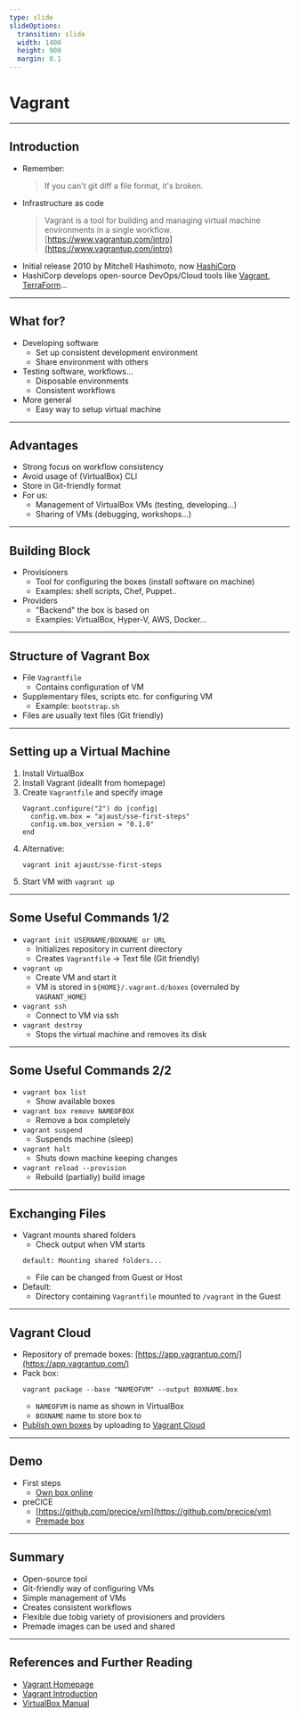 ```yaml
---
type: slide
slideOptions:
  transition: slide
  width: 1400
  height: 900
  margin: 0.1
---
```


<style>
  .reveal strong {
  font-weight: bold;
    color: orange;
  }
  .reveal p {
    text-align: left;
  }
  .reveal section h1 {
    color: orange;
  }
  .reveal section h2 {
    color: orange;
  }
</style>

# Vagrant

---

## Introduction

- Remember:
  > If you can't git diff a file format, it's broken.
- Infrastructure as code
  > Vagrant is a tool for building and managing virtual machine environments in a single workflow.
  [https://www.vagrantup.com/intro](https://www.vagrantup.com/intro)
- Initial release 2010 by Mitchell Hashimoto, now [HashiCorp](https://www.hashicorp.com/)
- HashiCorp develops open-source DevOps/Cloud tools like [Vagrant](https://www.vagrantup.com/), [TerraForm](https://www.terraform.io/)...

---

## What for?

- Developing software
  - Set up consistent development environment
  - Share environment with others
- Testing software, workflows...
  - Disposable environments
  - Consistent workflows
- More general
  - Easy way to setup virtual machine

---

## Advantages

- Strong focus on workflow consistency
- Avoid usage of (VirtualBox) CLI
- Store in Git-friendly format
- For us:
    - Management of VirtualBox VMs (testing, developing...)
    - Sharing of VMs (debugging, workshops...)

---

## Building Block

- Provisioners
  - Tool for configuring the boxes (install software on machine)
  - Examples: shell scripts, Chef, Puppet..
- Providers
  - "Backend" the box is based on
  - Examples: VirtualBox, Hyper-V, AWS, Docker...

---

## Structure of Vagrant Box

- File `Vagrantfile`
  - Contains configuration of VM
- Supplementary files, scripts etc. for configuring VM
  - Example: `bootstrap.sh`
- Files are usually text files (Git friendly)

---

## Setting up a Virtual Machine

1. Install VirtualBox
2. Install Vagrant (ideallt from homepage)
3. Create `Vagrantfile` and specify image
   ```
   Vagrant.configure("2") do |config|
     config.vm.box = "ajaust/sse-first-steps"
     config.vm.box_version = "0.1.0"
   end
   ```
3. Alternative:
   ```
   vagrant init ajaust/sse-first-steps
   ```
4. Start VM with `vagrant up`

---

## Some Useful Commands 1/2

- `vagrant init USERNAME/BOXNAME or URL`
  - Initializes repository in current directory
  - Creates `Vagrantfile` -> Text file (Git friendly)
- `vagrant up`
  - Create VM and start it
  - VM is stored in `${HOME}/.vagrant.d/boxes` (overruled by `VAGRANT_HOME`)
- `vagrant ssh`
  - Connect to VM via ssh
- `vagrant destroy`
  - Stops the virtual machine and removes its disk

---

## Some Useful Commands 2/2

- `vagrant box list`
  - Show available boxes
- `vagrant box remove NAMEOFBOX`
  - Remove a box completely
- `vagrant suspend`
  - Suspends machine (sleep)
- `vagrant halt`
  - Shuts down machine keeping changes
- `vagrant reload --provision`
  - Rebuild (partially) build image

---

## Exchanging Files

- Vagrant mounts shared folders
  - Check output when VM starts
  ```
  default: Mounting shared folders...
  ```
  - File can be changed from Guest or Host
- Default:
  - Directory containing `Vagrantfile` mounted to `/vagrant` in the Guest

---

## Vagrant Cloud

- Repository of premade boxes: [https://app.vagrantup.com/](https://app.vagrantup.com/)
- Pack box:
  ```
  vagrant package --base "NAMEOFVM" --output BOXNAME.box
  ```
  - `NAMEOFVM` is name as shown in VirtualBox
  - `BOXNAME` name to store box to
- [Publish own boxes](https://www.vagrantup.com/docs/providers/virtualbox/boxes) by uploading to [Vagrant Cloud](https://app.vagrantup.com/)

---

## Demo

- First steps
  - [Own box online](https://app.vagrantup.com/ajaust/boxes/sse-first-steps/versions/0.1.0)
- preCICE
  - [https://github.com/precice/vm](https://github.com/precice/vm)
  - [Premade box](https://app.vagrantup.com/precice/boxes/precice-vm)

---

## Summary

- Open-source tool
- Git-friendly way of configuring VMs
- Simple management of VMs
- Creates consistent workflows
- Flexible due tobig variety of provisioners and providers
- Premade images can be used and shared

---

## References and Further Reading

- [Vagrant Homepage](https://www.vagrantup.com/)
- [Vagrant Introduction](https://www.vagrantup.com/intro)
- [VirtualBox Manual](https://www.virtualbox.org/manual/UserManual.html)